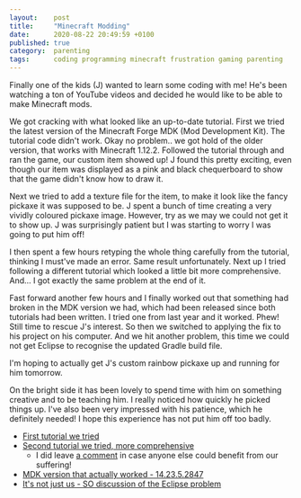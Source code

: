 ```yaml
---
layout:    post
title:     "Minecraft Modding"
date:      2020-08-22 20:49:59 +0100
published: true
category:  parenting
tags:      coding programming minecraft frustration gaming parenting
---
```

Finally one of the kids (J) wanted to learn some coding with me! He's been watching a ton of YouTube videos and decided he would like to be able to make Minecraft mods.

We got cracking with what looked like an up-to-date tutorial. First we tried the latest version of the Minecraft Forge MDK (Mod Development Kit). The tutorial code didn't work. Okay no problem.. we got hold of the older version, that works with Minecraft 1.12.2. Followed the tutorial through and ran the game, our custom item showed up! J found this pretty exciting, even though our item was displayed as a pink and black chequerboard to show that the game didn't know how to draw it.

Next we tried to add a texture file for the item, to make it look like the fancy pickaxe it was supposed to be. J spent a bunch of time creating a very vividly coloured pickaxe image. However, try as we may we could not get it to show up. J was surprisingly patient but I was starting to worry I was going to put him off!

I then spent a few hours retyping the whole thing carefully from the tutorial, thinking I must've made an error. Same result unfortunately. Next up I tried following a different tutorial which looked a little bit more comprehensive. And... I got exactly the same problem at the end of it.

Fast forward another few hours and I finally worked out that something had broken in the MDK version we had, which had been released since both tutorials had been written. I tried one from last year and it worked. Phew! Still time to rescue J's interest. So then we switched to applying the fix to his project on his computer. And we hit another problem, this time we could not get Eclipse to recognise the updated Gradle build file.

I'm hoping to actually get J's custom rainbow pickaxe up and running for him tomorrow.

On the bright side it has been lovely to spend time with him on something creative and to be teaching him. I really noticed how quickly he picked things up. I've also been very impressed with his patience, which he definitely needed! I hope this experience has not put him off too badly.

  - [First tutorial we tried](https://codakid.com/guide-to-minecraft-modding-with-java/)
  - [Second tutorial we tried, more comprehensive](https://cubicoder.github.io/tutorials/1-12-2/tutorials/)
    - I did leave [a comment](http://disq.us/p/2bd622d) in case anyone else could benefit from our suffering!
  - [MDK version that actually worked - 14.23.5.2847](https://files.minecraftforge.net/maven/net/minecraftforge/forge/1.12.2-14.23.5.2847/forge-1.12.2-14.23.5.2847-mdk.zip)
  - [It's not just us - SO discussion of the Eclipse problem](https://stackoverflow.com/questions/60512749/eclipse-gradle-project-shows-dependency-errors-the-container-project-and-exte)